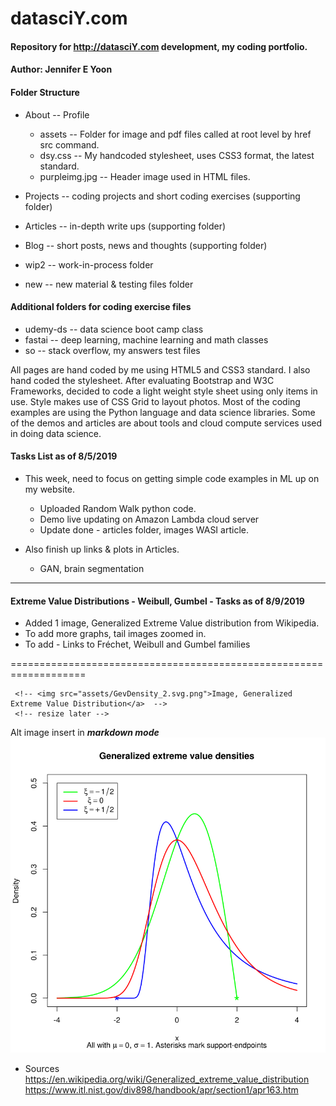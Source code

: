# datasciY.com
#### Repository for http://datasciY.com development, my coding portfolio.

#### Author: Jennifer E Yoon  

#### Folder Structure

 * About -- Profile
 
   - assets -- Folder for image and pdf files called at root level by href src command.
   - dsy.css -- My handcoded stylesheet, uses CSS3 format, the latest standard.
   - purpleimg.jpg -- Header image used in HTML files.
 
 * Projects -- coding projects and short coding exercises (supporting folder)
 
 * Articles -- in-depth write ups (supporting folder)
 
 * Blog -- short posts, news and thoughts (supporting folder)
 
 * wip2 -- work-in-process folder
 
 * new -- new material & testing files folder
 
 #### Additional folders for coding exercise files  
 
  * udemy-ds -- data science boot camp class
  * fastai -- deep learning, machine learning and math classes  
  * so -- stack overflow, my answers test files
 
All pages are hand coded by me using HTML5 and CSS3 standard.  I also hand coded the stylesheet.  After evaluating Bootstrap and W3C  Frameworks, decided to code a light weight style sheet using only items in use.  Style makes use of CSS Grid to layout photos.  Most of the coding examples are using the Python language and data science libraries.  Some of the demos and articles are about tools and cloud compute services used in doing data science.
 
 
 #### Tasks List as of 8/5/2019  
 
 * This week, need to focus on getting simple code examples in ML up on my website.
   - Uploaded Random Walk python code.
   - Demo live updating on Amazon Lambda cloud server
   - Update done - articles folder, images WASI article.
   
 * Also finish up links & plots in Articles.  
   * GAN, brain segmentation
   
 ------------------------------------------------------------------------
 
 #### Extreme Value Distributions - Weibull, Gumbel - Tasks as of 8/9/2019
   * Added 1 image, Generalized Extreme Value distribution from Wikipedia.
   * To add more graphs, tail images zoomed in. 
   * To add - Links to Fréchet, Weibull and Gumbel families  
   
   ===================================================================
  
     <!-- <img src="assets/GevDensity_2.svg.png">Image, Generalized Extreme Value Distribution</a>  -->
     <!-- resize later -->
     
 Alt image insert in ***markdown mode***
 ![Extreme Value Dist](articles/GevDensity_2.svg.png)
     
   * Sources   
     https://en.wikipedia.org/wiki/Generalized_extreme_value_distribution   
     https://www.itl.nist.gov/div898/handbook/apr/section1/apr163.htm   


